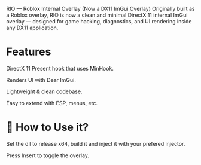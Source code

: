 RIO — Roblox Internal Overlay (Now a DX11 ImGui Overlay)
Originally built as a Roblox overlay, RIO is now a clean and minimal DirectX 11 internal ImGui overlay — designed for game hacking, diagnostics, and UI rendering inside any DX11 application.

# Features
DirectX 11 Present hook that uses MinHook.

Renders UI with Dear ImGui.

Lightweight & clean codebase.

Easy to extend with ESP, menus, etc.

# 🚀 How to Use it?

Set the dll to release x64, build it and inject it with your prefered injector.

Press Insert to toggle the overlay.
